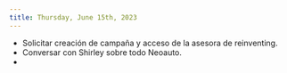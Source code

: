 ```yaml
---
title: Thursday, June 15th, 2023
---
```


- Solicitar creación de campaña y acceso de la asesora de reinventing.
- Conversar con Shirley sobre todo Neoauto.
- 
